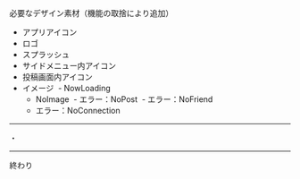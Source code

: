 必要なデザイン素材（機能の取捨により追加）

- アプリアイコン
- ロゴ
- スプラッシュ
- サイドメニュー内アイコン
- 投稿画面内アイコン
- イメージ
  - NowLoading
  - NoImage
  - エラー：NoPost
  - エラー：NoFriend
  - エラー：NoConnection
---
・

---
終わり
